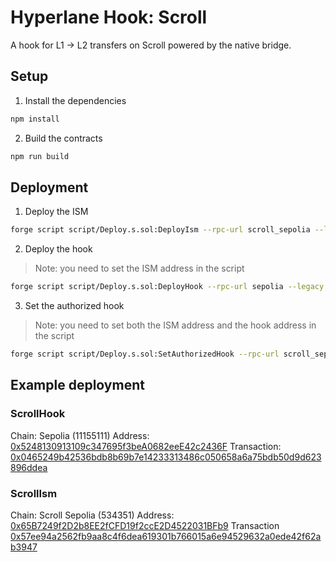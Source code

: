 # Hyperlane Hook: Scroll

A hook for L1 -> L2 transfers on Scroll powered by the native bridge.

## Setup

1. Install the dependencies

```sh
npm install
```

2. Build the contracts

```sh
npm run build
```

## Deployment

1. Deploy the ISM

```sh
forge script script/Deploy.s.sol:DeployIsm --rpc-url scroll_sepolia --legacy --broadcast -vvvv

```

2. Deploy the hook

> Note: you need to set the ISM address in the script

```sh
forge script script/Deploy.s.sol:DeployHook --rpc-url sepolia --legacy --broadcast -vvvv
```

3. Set the authorized hook

> Note: you need to set both the ISM address and the hook address in the script

```sh
forge script script/Deploy.s.sol:SetAuthorizedHook --rpc-url scroll_sepolia --legacy --broadcast -vvvv
```

## Example deployment

### ScrollHook

Chain: Sepolia (11155111)
Address: [0x5248130913109c347695f3beA0682eeE42c2436F](https://sepolia.etherscan.io/address/0x5248130913109c347695f3beA0682eeE42c2436F)
Transaction: [0x0465249b42536bdb8b69b7e14233313486c050658a6a75bdb50d9d623896ddea](https://sepolia.etherscan.io/tx/0x0465249b42536bdb8b69b7e14233313486c050658a6a75bdb50d9d623896ddea)

### ScrollIsm

Chain: Scroll Sepolia (534351)
Address: [0x65B7249f2D2b8EE2fCFD19f2ccE2D4522031BFb9](https://sepolia.scrollscan.com/address/0x65B7249f2D2b8EE2fCFD19f2ccE2D4522031BFb9)
Transaction [0x57ee94a2562fb9aa8c4f6dea619301b766015a6e94529632a0ede42f62ab3947](https://sepolia.scrollscan.com/tx/0x57ee94a2562fb9aa8c4f6dea619301b766015a6e94529632a0ede42f62ab3947)
